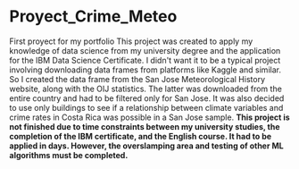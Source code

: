 # Proyect_Crime_Meteo
First proyect for my portfolio
This project was created to apply my knowledge of data science from my university degree and the application for the IBM Data Science Certificate. I didn't want it to be a typical project involving downloading data frames from platforms like Kaggle and similar.
So I created the data frame from the San Jose Meteorological History website, along with the OIJ statistics. The latter was downloaded from the entire country and had to be filtered only for San Jose. It was also decided to use only buildings to see if a relationship between climate variables and crime rates in Costa Rica was possible in a San Jose sample.
**This project is not finished due to time constraints between my university studies, the completion of the IBM certificate, and the English course. It had to be applied in days. However, the overslamping area and testing of other ML algorithms must be completed.**

